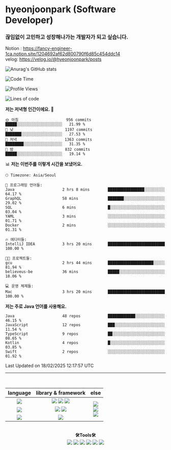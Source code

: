 # hyeonjoonpark (Software Developer)
### 끊임없이 고민하고 성장해나가는 개발자가 되고 싶습니다.

Notion : https://fancy-engineer-1ca.notion.site/1204692af62d800790f6d85c454ddc14
<br>
velog: https://velog.io/@hyeonjoonpark/posts

![Anurag's GitHub stats](https://github-readme-stats.vercel.app/api?username=hyeonjoonpark&show_icons=true&theme=dracula)

<!--START_SECTION:waka-->
![Code Time](http://img.shields.io/badge/Code%20Time-517%20hrs%2057%20mins-blue)

![Profile Views](http://img.shields.io/badge/Profile%20Views-1-blue)

![Lines of code](https://img.shields.io/badge/%EC%A0%80%EB%8A%94%20%EC%97%AC%ED%83%9C%EA%B9%8C%EC%A7%80%20-2.2%20million%20%EC%A4%84%EC%9D%98%20%EC%BD%94%EB%93%9C%EB%A5%BC%20%EC%9E%91%EC%84%B1%ED%96%88%EC%96%B4%EC%9A%94.-blue)

**저는 저녁형 인간이에요. 🦉** 

```text
🌞 아침                     956 commits         █████░░░░░░░░░░░░░░░░░░░░   21.99 % 
🌆 낮　                     1197 commits        ███████░░░░░░░░░░░░░░░░░░   27.53 % 
🌃 저녁                     1363 commits        ████████░░░░░░░░░░░░░░░░░   31.35 % 
🌙 밤　                     832 commits         █████░░░░░░░░░░░░░░░░░░░░   19.14 % 
```


📊 **저는 이번주를 이렇게 시간을 보냈어요.** 

```text
🕑︎ Timezone: Asia/Seoul

💬 프로그래밍 언어들: 
Java                     2 hrs 8 mins        ████████████████░░░░░░░░░   64.17 % 
GraphQL                  58 mins             ███████░░░░░░░░░░░░░░░░░░   29.02 % 
SQL                      6 mins              █░░░░░░░░░░░░░░░░░░░░░░░░   03.04 % 
YAML                     3 mins              ░░░░░░░░░░░░░░░░░░░░░░░░░   01.71 % 
Docker                   2 mins              ░░░░░░░░░░░░░░░░░░░░░░░░░   01.31 % 

🔥 에디터들: 
IntelliJ IDEA            3 hrs 20 mins       █████████████████████████   100.00 % 

🐱‍💻 프로젝트들: 
gcu                      2 hrs 44 mins       ████████████████████░░░░░   81.94 % 
believeus-be             36 mins             █████░░░░░░░░░░░░░░░░░░░░   18.06 % 

💻 운영 체제들: 
Mac                      3 hrs 20 mins       █████████████████████████   100.00 % 
```

**저는 주로 Java 언어를 사용해요.** 

```text
Java                     48 repos            ████████████░░░░░░░░░░░░░   46.15 % 
JavaScript               12 repos            ███░░░░░░░░░░░░░░░░░░░░░░   11.54 % 
TypeScript               9 repos             ██░░░░░░░░░░░░░░░░░░░░░░░   08.65 % 
Kotlin                   4 repos             █░░░░░░░░░░░░░░░░░░░░░░░░   03.85 % 
Swift                    2 repos             ░░░░░░░░░░░░░░░░░░░░░░░░░   01.92 % 
```




 Last Updated on 18/02/2025 12:17:57 UTC
<!--END_SECTION:waka-->
---
<br>

<div align="left">
<div align="center"> 
<table style="text-align: center;">
  <thead>
    <tr>
      <th>language</th>
      <th>library & framework</th>
      <th>else</th>
    </tr>
  </thead>
  <tbody>
    <tr>
      <td><img src="https://img.shields.io/badge/Javascript-e4e94f?style=for-the-badge&logo=javascript&logoColor=white"/></td>
      <td>
        <img src="https://img.shields.io/badge/Node.js-02a100?style=for-the-badge&logo=node.js&logoColor=white"/>
        <img src="https://img.shields.io/badge/express-000000?style=for-the-badge&logo=express&logoColor=white"/>
        <img src="https://img.shields.io/badge/React-61DAFB?style=for-the-badge&logo=React&logoColor=black"/>
      </td>
      <td rowspan="4">
        <img src="https://img.shields.io/badge/MySQL-ac4534?style=for-the-badge&logo=mysql&logoColor=black"/><br>
        <img src="https://img.shields.io/badge/ORACLE-F80000?style=for-the-badge&logo=oracle&logoColor=white"/><br>
        <img src="https://img.shields.io/badge/Docker-2496ED?style=for-the-badge&logo=Docker&logoColor=white"/><br>
      </td>
    </tr>
    <tr>
      <td><img src="https://img.shields.io/badge/Java-007396?style=for-the-badge&logo=java&logoColor=white"/></td>
      <td>
        <img src="https://img.shields.io/badge/spring-6DB33F?style=for-the-badge&logo=spring&logoColor=white"/>
        <img src="https://img.shields.io/badge/JPA-90ee90?style=for-the-badge&logo=JPA&logoColor=black"/>
      </td>
    </tr>
    <tr>
      <td><img src="https://img.shields.io/badge/Dart-343939?style=for-the-badge&logo=dart&logoColor=black"/></td>
      <td><img src="https://img.shields.io/badge/Flutter-02569B?style=for-the-badge&logo=flutter&logoColor=white"/></td>
    </tr>
  </tbody>
</table>

<br>

  <div align="center">
<b>🛠Tools🛠</b>
  </div>
  <div align="center">
<img src="https://img.shields.io/badge/Visual Studio code-24acf2?style=for-the-badge&logo=visualstudiocode&logoColor=white"/>
<img src="https://img.shields.io/badge/IntelliJ-darkblue?style=for-the-badge&logo=intelliJ&logoColor=white"/>
<img src="https://img.shields.io/badge/Android Studio-24acf2?style=for-the-badge&logo=androidstudio&logoColor=white"/>
<img src="https://img.shields.io/badge/Xcode-147EFB?style=for-the-badge&logo=Xcode&logoColor=white"/>
<img src="https://img.shields.io/badge/Git-orange?style=for-the-badge&logo=Git&logoColor=white"/>
<img src="https://img.shields.io/badge/Github-black?style=for-the-badge&logo=Github&logoColor=white"/>
  </div>
  <br>

</div>


